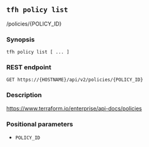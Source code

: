 ## `tfh policy list`

/policies/{POLICY_ID}

### Synopsis

    tfh policy list [ ... ]

### REST endpoint

    GET https://{HOSTNAME}/api/v2/policies/{POLICY_ID}

### Description

https://www.terraform.io/enterprise/api-docs/policies

### Positional parameters

* `POLICY_ID`

